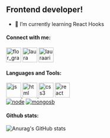 






## Frontend developer!

- 🌱 I’m currently learning React Hooks
  
<h4>Connect with me:</h4>
<p>
<a href="https://twitter.com/laura_aristegui" target="blank"><img align="center" src="https://i.ibb.co/dMYV3DX/icons8-twitter-128.png" alt="flor_granucci" height="40" width="40" /></a>
<a href="https://www.linkedin.com/in/lauraaristegui/" target="blank"><img align="center" src="https://i.ibb.co/LP7Mssm/icons8-linkedin-128.png" alt="laura aristegui" height="40" width="40" /></a>
<a href="https://instagram.com/marialauraaristegui" target="blank"><img align="center" src="https://i.ibb.co/d02FBrt/icons8-instagram-old-128.png" alt="lauraaristegui" height="40" width="40" /></a>
</p>

<h4>Languages and Tools:</h4>

<p> 
 <a href="https://developer.mozilla.org/en-US/docs/Web/JavaScript" target="_blank"> <img src="https://i.ibb.co/rGYm7Lh/icons8-javascript-logo-128.png" alt="js" width="40" height="40"/> </a> 
<a href="https://www.w3.org/html/" target="_blank"> <img src="https://i.ibb.co/2q1BYps/icons8-html-5-128.png" alt="html" width="40" height="40"/> </a> 
 <a href="https://www.w3schools.com/css/" target="_blank"> <img src="https://i.ibb.co/W0mzJxc/icons8-css3-128.png" alt="css3" width="40" height="40"/></a> 
 <a href="https://reactjs.org/" target="_blank"> <img src="https://i.ibb.co/M5rP4BK/icons8-react-128.png" alt="react" width="40" height="40"/> </a> 
 <br>
 <a href="https://nodejs.org/es/" target="_blank"> <img src="https://icongr.am/devicon/nodejs-plain.svg?size=40&color=74bec2" alt="node"/></a> 
 <a href="https://www.mongodb.com/es" target="_blank"> <img src="https://icongr.am/devicon/mongodb-plain-wordmark.svg?size=40&color=74bec2" alt="mongosb"/> </a> 
 
<h4>Github stats:</h4>
  
![Anurag's GitHub stats](https://github-readme-stats.vercel.app/api?username=lauraaristegui&theme=react&show_icons=true)
